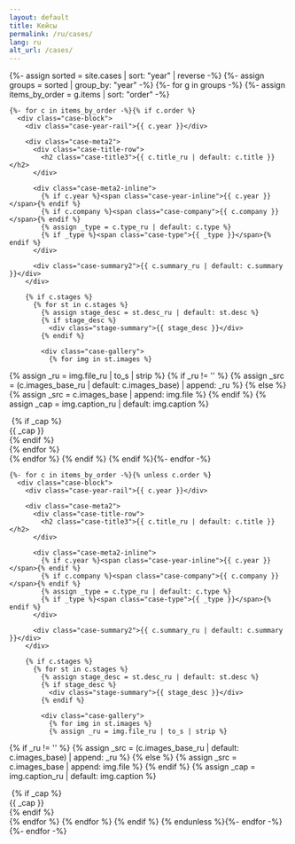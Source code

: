 ```yaml
---
layout: default
title: Кейсы
permalink: /ru/cases/
lang: ru
alt_url: /cases/
---
```


<div class="featured-cases">
  {%- assign sorted = site.cases | sort: "year" | reverse -%}
  {%- assign groups = sorted | group_by: "year" -%}
  {%- for g in groups -%}
    {%- assign items_by_order = g.items | sort: "order" -%}

    {%- for c in items_by_order -%}{% if c.order %}
      <div class="case-block">
        <div class="case-year-rail">{{ c.year }}</div>

        <div class="case-meta2">
          <div class="case-title-row">
            <h2 class="case-title3">{{ c.title_ru | default: c.title }}</h2>
          </div>

          <div class="case-meta2-inline">
            {% if c.year %}<span class="case-year-inline">{{ c.year }}</span>{% endif %}
            {% if c.company %}<span class="case-company">{{ c.company }}</span>{% endif %}
            {% assign _type = c.type_ru | default: c.type %}
            {% if _type %}<span class="case-type">{{ _type }}</span>{% endif %}
          </div>

          <div class="case-summary2">{{ c.summary_ru | default: c.summary }}</div>
        </div>

        {% if c.stages %}
          {% for st in c.stages %}
            {% assign stage_desc = st.desc_ru | default: st.desc %}
            {% if stage_desc %}
              <div class="stage-summary">{{ stage_desc }}</div>
            {% endif %}

            <div class="case-gallery">
              {% for img in st.images %}
{% assign _ru = img.file_ru | to_s | strip %}
{% if _ru != '' %}
  {% assign _src = (c.images_base_ru | default: c.images_base) | append: _ru %}
{% else %}
  {% assign _src = c.images_base | append: img.file %}
{% endif %}
{% assign _cap = img.caption_ru | default: img.caption %}
                <div class="case-gallery-item">
                  <img class="case-thumb2 lazy-img" data-src="{{ site.baseurl }}{{ _src }}" alt="">
                  {% if _cap %}<div class="case-thumb-caption">{{ _cap }}</div>{% endif %}
                </div>
              {% endfor %}
            </div>
          {% endfor %}
        {% endif %}
      </div>
    {% endif %}{%- endfor -%}

    {%- for c in items_by_order -%}{% unless c.order %}
      <div class="case-block">
        <div class="case-year-rail">{{ c.year }}</div>

        <div class="case-meta2">
          <div class="case-title-row">
            <h2 class="case-title3">{{ c.title_ru | default: c.title }}</h2>
          </div>

          <div class="case-meta2-inline">
            {% if c.year %}<span class="case-year-inline">{{ c.year }}</span>{% endif %}
            {% if c.company %}<span class="case-company">{{ c.company }}</span>{% endif %}
            {% assign _type = c.type_ru | default: c.type %}
            {% if _type %}<span class="case-type">{{ _type }}</span>{% endif %}
          </div>

          <div class="case-summary2">{{ c.summary_ru | default: c.summary }}</div>
        </div>

        {% if c.stages %}
          {% for st in c.stages %}
            {% assign stage_desc = st.desc_ru | default: st.desc %}
            {% if stage_desc %}
              <div class="stage-summary">{{ stage_desc }}</div>
            {% endif %}

            <div class="case-gallery">
              {% for img in st.images %}
              {% assign _ru = img.file_ru | to_s | strip %}
{% if _ru != '' %}
  {% assign _src = (c.images_base_ru | default: c.images_base) | append: _ru %}
{% else %}
  {% assign _src = c.images_base | append: img.file %}
{% endif %}
{% assign _cap = img.caption_ru | default: img.caption %}
                <div class="case-gallery-item">
                  <img class="case-thumb2 lazy-img" data-src="{{ site.baseurl }}{{ _src }}" alt="">
                  {% if _cap %}<div class="case-thumb-caption">{{ _cap }}</div>{% endif %}
                </div>
              {% endfor %}
            </div>
          {% endfor %}
        {% endif %}
      </div>
    {% endunless %}{%- endfor -%}
  {%- endfor -%}
</div>
